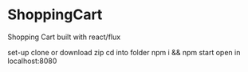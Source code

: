 # ShoppingCart
Shopping Cart built with react/flux

set-up
clone or download zip
cd into folder
npm i && npm start
open in localhost:8080
